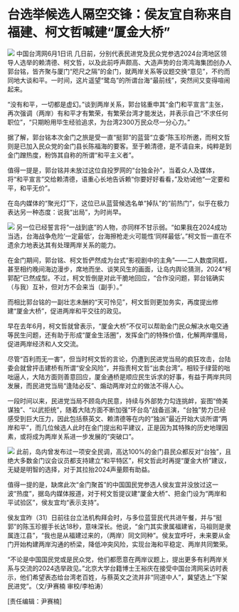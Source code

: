 

# 台选举候选人隔空交锋：侯友宜自称来自福建、柯文哲喊建“厦金大桥”

![](https://inews.gtimg.com/newsapp_bt/0/15802166741/1000)
中国台湾网6月1日讯
几日前，分别代表民进党及民众党参选2024台湾地区领导人选举的赖清德、柯文哲，以及此前呼声颇高、大造声势的台湾鸿海集团创办人郭台铭，皆齐聚与厦门“咫尺之隔”的金门，就两岸关系等议题交换“意见”，不约而同地大谈和平。一时间，这片遥望“鹭岛”的所谓台海“最前线”，突然间又变得喧闹起来。

“没有和平，一切都是虚幻。”谈到两岸关系，郭台铭重申其“金门和平宣言”主张，再次强调（两岸）有和平才有繁荣，有繁荣台湾才能发达，并表示自己“不求任何职位”，“只期盼用毕生经验追求，为台湾2300万民众尽一分心力。”

据了解，郭台铭本次金门之旅是受一直“挺郭”的蓝营“立委”陈玉珍所邀，而柯文哲则是已加入民众党的金门县长陈福海的要客。至于赖清德，是不请自来，纯粹是到金门蹭热度，粉饰其自称的所谓“和平主义者”。

值得一提是，郭台铭并未放过这位自投罗网的“台独金孙”，当着众人及媒体，将“和平宣言”交给赖清德，语重心长地告诉赖“你要好好看看，”及劝诫他“一定要和平，和平无价”。

在岛内媒体的“聚光灯”下，这位已从蓝营候选名单“掉队”的“前热门”，似乎在极力表达另一种态度：说我“出局”，为时尚早。

![](https://inews.gtimg.com/newsapp_bt/0/15802166742/1000)
另一位已经誓言将“一战到底”的人物，亦同样不甘示弱。“如果我在2024成功当选，台海战争危险‘一定最低’，台海擦枪走火可能性‘同样最低’。”柯文哲一直在不遗余力地表达其有处理两岸关系的能力。

在金门期间，郭台铭、柯文哲俨然成为台式“影视剧中的主角”——二人数度同框，甚至相约晚间海边漫步，席地而坐、谈笑风生的画面，让岛内舆论猜测，2024“柯郭配”已然成型。不过，柯文哲倒是对此干脆地回应，“合作没问题，郭台铭确实（与我）互补，但对方不会来当（副手）。”

而相比郭台铭的一副壮志未酬的“天可怜见”，柯文哲则更加务实，再度提出修建“厦金大桥”，促进两岸和平交往的政见。

早在去年6月，柯文哲就曾表示，“厦金大桥”不仅可以帮助金门民众解决水电交通等民生问题，还有助于形成“厦金生活圈”，发挥金门的特殊价值，化解两岸僵局，促进两岸经济和人文交流。

尽管“百利而无一害”，但当时柯文哲的言论，仍遭到民进党当局的疯狂攻击，台陆委会就曾抨击建桥有所谓“安全风险”，并指责柯文哲“出卖台湾”。相较于绿营的咄咄逼人，大陆方面则善意回应，厦金通桥是顺应民生诉求的好事，有益于两岸共同发展，而民进党当局“逢陆必反”、煽动两岸对立的做法不得人心。

一段时间以来，民进党当局不顾岛内民意，持续与外部势力勾连挑衅，妄图“倚美谋独”、“以武拒统”，随着大陆方面不断加强“环台岛”战备巡演，“台独”势力已经感受到巨大压力，因此包括蔡英文、赖清德等在内的“独派”最近开始大谈所谓“两岸和平”，而几位候选人此时在金门提出和平建议，正是因为其特殊的历史地理因素，或将成为两岸关系进一步发展的“突破口”。

![](https://inews.gtimg.com/newsapp_bt/0/15802166743/1000)
此前，岛内曾发布过一项安全民调，高达100%的金门县民众都反对“台独”，且绝大多数金门议会议员都支持建立“和平特区”，柯文哲此时再提“厦金大桥”建议，无疑是明智的选择，对于其拉抬2024声量颇有助益。

值得一提的是，缺席此次“金门聚首”的中国国民党参选人侯友宜并没放过这一波“热度”，据岛内媒体报道，对于柯文哲提议建“厦金大桥”、把金门设为“两岸和平试验区”，侯友宜均“表示支持”。

侯友宜昨（31）日前往台立法机构拜会时，与多位蓝营民代共进午餐，并与“挺郭”的陈玉珍握手长达18秒，意味深长。他说，“金门其实隶属福建省，马祖则是隶属连江县”，“我也是从福建过来的，（两岸）同文同种”。侯友宜呼吁，未来要从金门开始构建两岸沟通的桥梁，降低冲突风险，实现台海和平稳定、两岸共同繁荣。

“不论是中国国民党或是民众党，他们都愿意在两岸议题上，提出更多有利两岸关系与交流的2024选举政见。”北京大学台籍博士王裕庆在接受中国台湾网采访时表示，他们希望表态给台湾老百姓，与蔡英文之流并非“同道中人”，冀望选上“下架民进党”。（文/尹赛楠
审校/李柏涛）

[责任编辑：尹赛楠]

